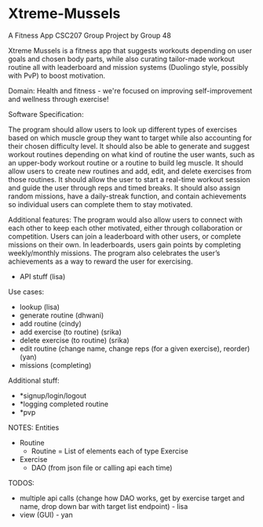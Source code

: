 # Xtreme-Mussels
A Fitness App
CSC207 Group Project by Group 48

Xtreme Mussels is a fitness app that suggests workouts depending on user goals and chosen body parts, while also curating tailor-made workout routine all with leaderboard and mission systems (Duolingo style, possibly with PvP) to boost motivation.

Domain: Health and fitness - we're focused on improving self-improvement and wellness through exercise!

Software Specification:

The program should allow users to look up different types of exercises based on which muscle group they want to target while also accounting for their chosen difficulty level. It should also be able to generate and suggest workout routines depending on what kind of routine the user wants, such as an upper-body workout routine or a routine to build leg muscle. It should allow users to create new routines and add, edit, and delete exercises from those routines. It should allow  the user to start a real-time workout session and guide the user through reps and timed breaks. It should also assign random missions, have a daily-streak function, and contain achievements so individual users can complete them to stay motivated.

Additional features: The program would also allow users to connect with each other to keep each other motivated, either through collaboration or competition. Users can join a leaderboard with other users, or complete missions on their own. In leaderboards, users gain points by completing weekly/monthly missions. The program also celebrates the user’s achievements as a way to reward the user for exercising.

- API stuff (lisa)

Use cases:
- lookup (lisa)
- generate routine (dhwani)
- add routine (cindy)
- add exercise (to routine) (srika)
- delete exercise (to routine) (srika)
- edit routine (change name, change reps (for a given exercise), reorder) (yan)
- missions (completing)

Additional stuff:
- *signup/login/logout
- *logging completed routine
- *pvp

NOTES:
Entities
- Routine
  - Routine = List of elements each of type Exercise
- Exercise
  - DAO (from json file or calling api each time)
 
TODOS:
- multiple api calls (change how DAO works, get by exercise target and name, drop down bar with target list endpoint) - lisa
- view (GUI) - yan
